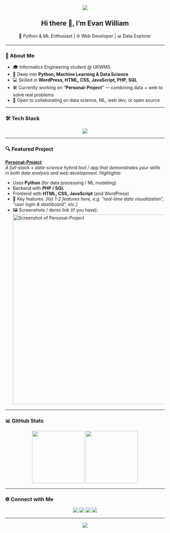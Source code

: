 <!-- Banner / Header -->
<p align="center">
  <img src="https://capsule-render.vercel.app/api?type=waving&color=gradient&height=200&section=header&text=Evan%20William&fontSize=50&animation=fadeIn&fontAlignY=35" />
</p>

<h2 align="center">Hi there 👋, I’m Evan William</h2>
<p align="center">
  🚀 Python & ML Enthusiast | 🌐 Web Developer | 📊 Data Explorer  
</p>

---

### 🌟 About Me
- 🎓 Informatics Engineering student @ UKWMS  
- 🔭 Deep into **Python, Machine Learning & Data Science**  
- 💻 Skilled in **WordPress, HTML, CSS, JavaScript, PHP, SQL**  
- 🛠️ Currently working on “**Personal-Project**” — combining data + web to solve real problems  
- 🤝 Open to collaborating on data science, ML, web dev, or open source  

---

### 🛠️ Tech Stack
<p align="center">
  <img src="https://skillicons.dev/icons?i=python,tensorflow,pytorch,jupyter,wordpress,html,css,js,php,mysql" />
</p>

---

### 🔍 Featured Project

**[Personal-Project](https://github.com/evan-william/personal-project)**  
_A full-stack + data-science hybrid tool / app that demonstrates your skills in both data analysis and web development. Highlights:_

- Uses **Python** (for data processing / ML modeling)  
- Backend with **PHP / SQL**  
- Frontend with **HTML, CSS, JavaScript** (and WordPress)  
- 🎯 Key features: *[list 1-2 features here, e.g. “real-time data visualization”, “user login & dashboard”, etc.]*  
- 🖼️ Screenshots / demo link (if you have):  
  <img src="link-to-screenshot.png" alt="Screenshot of Personal-Project" width="600px" />

---

### 📊 GitHub Stats
<p align="center">
  <img src="https://github-readme-stats.vercel.app/api?username=evan-william&show_icons=true&theme=tokyonight" height="165"/>
  <img src="https://github-readme-streak-stats.herokuapp.com/?user=evan-william&theme=tokyonight" height="165"/>
</p>

---

### 🌐 Connect with Me
<p align="center">
  <a href="https://linkedin.com/in/your-linkedin"><img src="https://img.shields.io/badge/LinkedIn-blue?logo=linkedin&logoColor=white" /></a>
  <a href="mailto:your-email@gmail.com"><img src="https://img.shields.io/badge/Email-red?logo=gmail&logoColor=white" /></a>
  <a href="https://twitter.com/your-twitter"><img src="https://img.shields.io/badge/Twitter-black?logo=twitter&logoColor=white" /></a>
  <a href="https://your-portfolio.com"><img src="https://img.shields.io/badge/Portfolio-green?logo=firefox&logoColor=white" /></a>
</p>

---

<!-- Footer Banner -->
<p align="center">
  <img src="https://capsule-render.vercel.app/api?type=waving&color=gradient&height=150&section=footer" />
</p>
